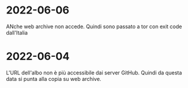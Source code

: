# 2022-06-06

ANche web archive non accede. Quindi sono passato a tor con exit code dall'Italia

# 2022-06-04

L'URL dell'albo non è più accessibile dai server GitHub. Quindi da questa data si punta alla copia su web archive.
